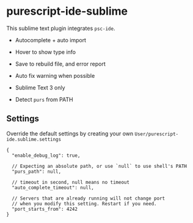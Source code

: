 # purescript-ide-sublime

This sublime text plugin integrates `psc-ide`.

- Autocomplete + auto import
- Hover to show type info
- Save to rebuild file, and error report
- Auto fix warning when possible

- Sublime Text 3 only
- Detect `purs` from PATH

## Settings

Override the default settings by creating your own `User/purescript-ide.sublime.settings`

```
{
  "enable_debug_log": true,

  // Expecting an absolute path, or use `null` to use shell's PATH
  "purs_path": null,

  // timeout in second, null means no timeout
  "auto_complete_timeout": null,

  // Servers that are already running will not change port
  // when you modify this setting. Restart if you need.
  "port_starts_from": 4242
}
```
